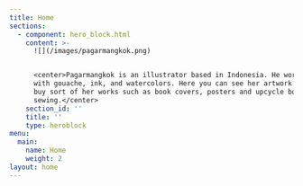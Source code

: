 ```yaml
---
title: Home
sections:
  - component: hero_block.html
    content: >-
      ![](/images/pagarmangkok.png)


      <center>Pagarmangkok is an illustrator based in Indonesia. He work mainly
      with gouache, ink, and watercolors. Here you can see her artwork and can
      buy sort of her works such as book covers, posters and upcycle book
      sewing.</center>
    section_id: ''
    title: ''
    type: heroblock
menu:
  main:
    name: Home
    weight: 2
layout: home
---
```


